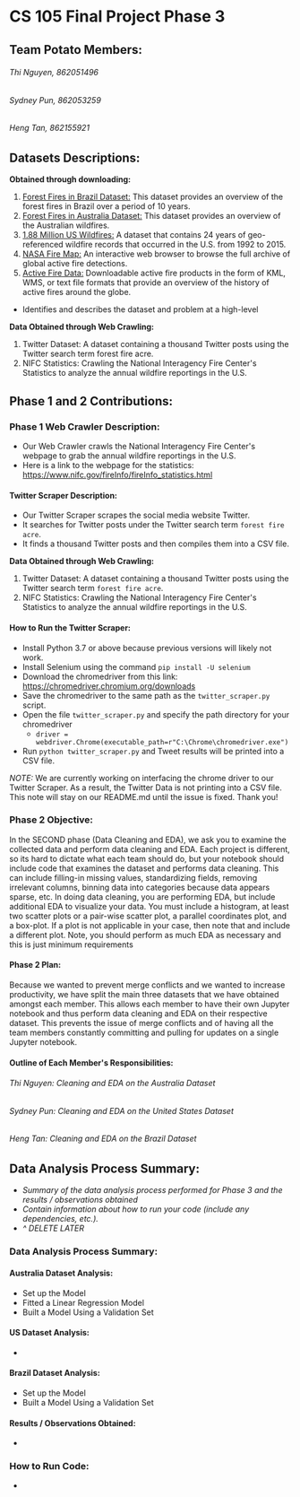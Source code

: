 # CS 105 Final Project Phase 3 

## Team Potato Members: 
###### Thi Nguyen, 862051496
###### Sydney Pun, 862053259
###### Heng Tan, 862155921


## Datasets Descriptions:
**Obtained through downloading:**
1. [Forest Fires in Brazil Dataset:](https://www.kaggle.com/gustavomodelli/forest-fires-in-brazil) This dataset provides an overview of the forest fires in Brazil over a period of 10 years.
2. [Forest Fires in Australia Dataset:](https://www.kaggle.com/carlosparadis/fires-from-space-australia-and-new-zeland) This dataset provides an overview of the Australian wildfires.
3. [1.88 Million US Wildfires:](https://www.kaggle.com/rtatman/188-million-us-wildfires) A dataset that contains 24 years of geo-referenced wildfire records that occurred in the U.S. from 1992 to 2015.
4. [NASA Fire Map:](https://firms.modaps.eosdis.nasa.gov/map/#z:7;c:-119.9,38.9;t:adv-points;d:2018-11-10..2018-11-30;l:firms_modis_a,fire_aqua_crc) An interactive web browser to browse the full archive of global active fire detections.
5. [Active Fire Data:](https://earthdata.nasa.gov/earth-observation-data/near-real-time/firms/active-fire-data) Downloadable active fire products in the form of KML, WMS, or text file formats that provide an overview of the history of active fires around the globe.

- Identifies and describes the dataset and problem at a high-level

**Data Obtained through Web Crawling:**
1. Twitter Dataset: A dataset containing a thousand Twitter posts using the Twitter search term forest fire acre.
2. NIFC Statistics: Crawling the National Interagency Fire Center's Statistics to analyze the annual wildfire reportings in the U.S.

## Phase 1 and 2 Contributions:

### Phase 1 Web Crawler Description: 
* Our Web Crawler crawls the National Interagency Fire Center's webpage to grab the annual wildfire reportings in the U.S. 
* Here is a link to the webpage for the statistics: https://www.nifc.gov/fireInfo/fireInfo_statistics.html

#### Twitter Scraper Description:
* Our Twitter Scraper scrapes the social media website Twitter.
* It searches for Twitter posts under the Twitter search term `forest fire acre`.
* It finds a thousand Twitter posts and then compiles them into a CSV file.

**Data Obtained through Web Crawling:**
1. Twitter Dataset: A dataset containing a thousand Twitter posts using the Twitter search term `forest fire acre`.
2. NIFC Statistics: Crawling the National Interagency Fire Center's Statistics to analyze the annual wildfire reportings in the U.S.

#### How to Run the Twitter Scraper:
* Install Python 3.7 or above because previous versions will likely not work.
* Install Selenium using the command `pip install -U selenium`
* Download the chromedriver from this link: https://chromedriver.chromium.org/downloads
* Save the chromedriver to the same path as the `twitter_scraper.py` script. 
* Open the file `twitter_scraper.py` and specify the path directory for your chromedriver
  * `driver = webdriver.Chrome(executable_path=r"C:\Chrome\chromedriver.exe")`
* Run `python twitter_scraper.py` and Tweet results will be printed into a CSV file. 

_NOTE:_  We are currently working on interfacing the chrome driver to our Twitter Scraper. As a result, the Twitter Data is not printing into a CSV file. This note will stay on our README.md until the issue is fixed. Thank you! 

### Phase 2 Objective:
In the SECOND phase (Data Cleaning and EDA), we ask you to examine the collected data and perform data cleaning and EDA. Each project is different, so its hard to dictate what each team should do, but your notebook should include code that examines the dataset and performs data cleaning. This can include filling-in missing values, standardizing fields, removing irrelevant columns, binning data into categories because data appears sparse, etc. In doing data cleaning, you are performing EDA, but include additional EDA to visualize your data. You must include a histogram, at least two scatter plots or a pair-wise scatter plot, a parallel coordinates plot, and a box-plot. If a plot is not applicable in your case, then note that and include a different plot. Note, you should perform as much EDA as necessary and this is just minimum requirements

#### Phase 2 Plan:
Because we wanted to prevent merge conflicts and we wanted to increase productivity, we have split the main three datasets that we have obtained amongst each member. This allows each member to have their own Jupyter notebook and thus perform data cleaning and EDA on their respective dataset. This prevents the issue of merge conflicts and of having all the team members constantly committing and pulling for updates on a single Jupyter notebook. 

#### Outline of Each Member's Responsibilities: 
###### Thi Nguyen: Cleaning and EDA on the Australia Dataset
###### Sydney Pun: Cleaning and EDA on the United States Dataset
###### Heng Tan: Cleaning and EDA on the Brazil Dataset

## Data Analysis Process Summary:
- _Summary of the data analysis process performed for Phase 3 and the results / observations obtained_
- _Contain information about how to run your code (include any dependencies, etc.)._
- _^ DELETE LATER_ 

### Data Analysis Process Summary:

#### Australia Dataset Analysis:
* Set up the Model
* Fitted a Linear Regression Model
* Built a Model Using a Validation Set

#### US Dataset Analysis:
* 

#### Brazil Dataset Analysis:
* Set up the Model
* Built a Model Using a Validation Set

#### Results / Observations Obtained:
* 

### How to Run Code:
* 
